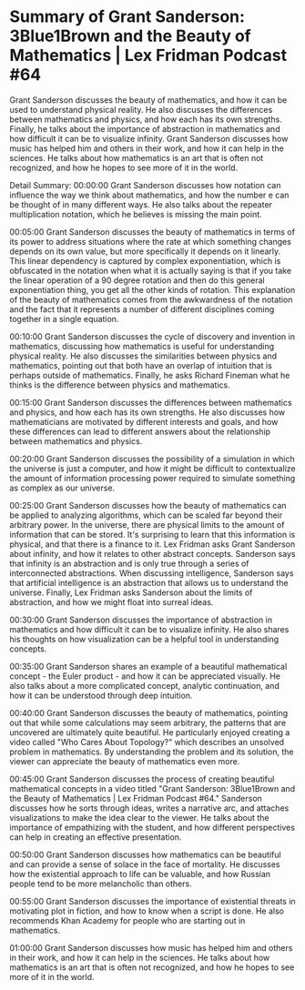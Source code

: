 # Summary of Grant Sanderson: 3Blue1Brown and the Beauty of Mathematics | Lex Fridman Podcast #64

Grant Sanderson discusses the beauty of mathematics, and how it can be used to understand physical reality. He also discusses the differences between mathematics and physics, and how each has its own strengths. Finally, he talks about the importance of abstraction in mathematics and how difficult it can be to visualize infinity.
Grant Sanderson discusses how music has helped him and others in their work, and how it can help in the sciences. He talks about how mathematics is an art that is often not recognized, and how he hopes to see more of it in the world.

Detail Summary: 
00:00:00
Grant Sanderson discusses how notation can influence the way we think about mathematics, and how the number e can be thought of in many different ways. He also talks about the repeater multiplication notation, which he believes is missing the main point.

00:05:00
Grant Sanderson discusses the beauty of mathematics in terms of its power to address situations where the rate at which something changes depends on its own value, but more specifically it depends on it linearly. This linear dependency is captured by complex exponentiation, which is obfuscated in the notation when what it is actually saying is that if you take the linear operation of a 90 degree rotation and then do this general exponentiation thing, you get all the other kinds of rotation. This explanation of the beauty of mathematics comes from the awkwardness of the notation and the fact that it represents a number of different disciplines coming together in a single equation.

00:10:00
Grant Sanderson discusses the cycle of discovery and invention in mathematics, discussing how mathematics is useful for understanding physical reality. He also discusses the similarities between physics and mathematics, pointing out that both have an overlap of intuition that is perhaps outside of mathematics. Finally, he asks Richard Fineman what he thinks is the difference between physics and mathematics.

00:15:00
Grant Sanderson discusses the differences between mathematics and physics, and how each has its own strengths. He also discusses how mathematicians are motivated by different interests and goals, and how these differences can lead to different answers about the relationship between mathematics and physics.

00:20:00
Grant Sanderson discusses the possibility of a simulation in which the universe is just a computer, and how it might be difficult to contextualize the amount of information processing power required to simulate something as complex as our universe.

00:25:00
Grant Sanderson discusses how the beauty of mathematics can be applied to analyzing algorithms, which can be scaled far beyond their arbitrary power. In the universe, there are physical limits to the amount of information that can be stored. It's surprising to learn that this information is physical, and that there is a finance to it. Lex Fridman asks Grant Sanderson about infinity, and how it relates to other abstract concepts. Sanderson says that infinity is an abstraction and is only true through a series of interconnected abstractions. When discussing intelligence, Sanderson says that artificial intelligence is an abstraction that allows us to understand the universe. Finally, Lex Fridman asks Sanderson about the limits of abstraction, and how we might float into surreal ideas.

00:30:00
Grant Sanderson discusses the importance of abstraction in mathematics and how difficult it can be to visualize infinity. He also shares his thoughts on how visualization can be a helpful tool in understanding concepts.

00:35:00
Grant Sanderson shares an example of a beautiful mathematical concept - the Euler product - and how it can be appreciated visually. He also talks about a more complicated concept, analytic continuation, and how it can be understood through deep intuition.

00:40:00
Grant Sanderson discusses the beauty of mathematics, pointing out that while some calculations may seem arbitrary, the patterns that are uncovered are ultimately quite beautiful. He particularly enjoyed creating a video called "Who Cares About Topology?" which describes an unsolved problem in mathematics. By understanding the problem and its solution, the viewer can appreciate the beauty of mathematics even more.

00:45:00
Grant Sanderson discusses the process of creating beautiful mathematical concepts in a video titled "Grant Sanderson: 3Blue1Brown and the Beauty of Mathematics | Lex Fridman Podcast #64." Sanderson discusses how he sorts through ideas, writes a narrative arc, and attaches visualizations to make the idea clear to the viewer. He talks about the importance of empathizing with the student, and how different perspectives can help in creating an effective presentation.

00:50:00
Grant Sanderson discusses how mathematics can be beautiful and can provide a sense of solace in the face of mortality. He discusses how the existential approach to life can be valuable, and how Russian people tend to be more melancholic than others.

00:55:00
Grant Sanderson discusses the importance of existential threats in motivating plot in fiction, and how to know when a script is done. He also recommends Khan Academy for people who are starting out in mathematics.

01:00:00
Grant Sanderson discusses how music has helped him and others in their work, and how it can help in the sciences. He talks about how mathematics is an art that is often not recognized, and how he hopes to see more of it in the world.

